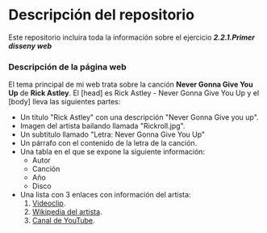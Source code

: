# Descripción del repositorio

Este repositorio incluira toda la información sobre el ejercicio **_2.2.1.Primer disseny web_**

### Descripción de la página web

El tema principal de mi web trata sobre la canción **Never Gonna Give You Up** de **Rick Astley**.
El [head] es Rick Astley - Never Gonna Give You Up y el [body] lleva las siguientes partes:
  * Un título "Rick Astley" con una descripción "Never Gonna Give you up".
  * Imagen del artista bailando llamada "Rickroll.jpg".
  * Un subtitulo llamado "Letra: Never Gonna Give You Up"
  * Un párrafo con el contenido de la letra de la canción.
  * Una tabla en el que se expone la siguiente información:
    * Autor
    * Canción
    * Año
    * Disco
  * Una lista con 3 enlaces con información del artista:
    1. [Videoclip](https://www.youtube.com/watch?v=dQw4w9WgXcQ).
    2. [Wikipedia del artista](https://es.wikipedia.org/wiki/Rick_Astley).
    3. [Canal de YouTube](https://www.youtube.com/channel/UC38IQsAvIsxxjztdMZQtwHA).
